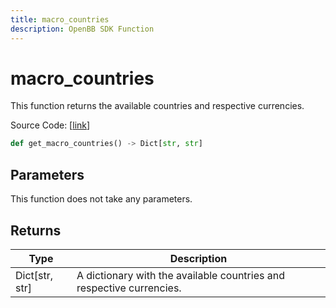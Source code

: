 ```yaml
---
title: macro_countries
description: OpenBB SDK Function
---
```


# macro_countries

This function returns the available countries and respective currencies.

Source Code: [[link](https://github.com/OpenBB-finance/OpenBBTerminal/tree/main/openbb_terminal/economy/econdb_model.py#L644)]

```python
def get_macro_countries() -> Dict[str, str]
```
## Parameters

This function does not take any parameters.

## Returns

| Type | Description |
| ---- | ----------- |
| Dict[str, str] | A dictionary with the available countries and respective currencies. |

